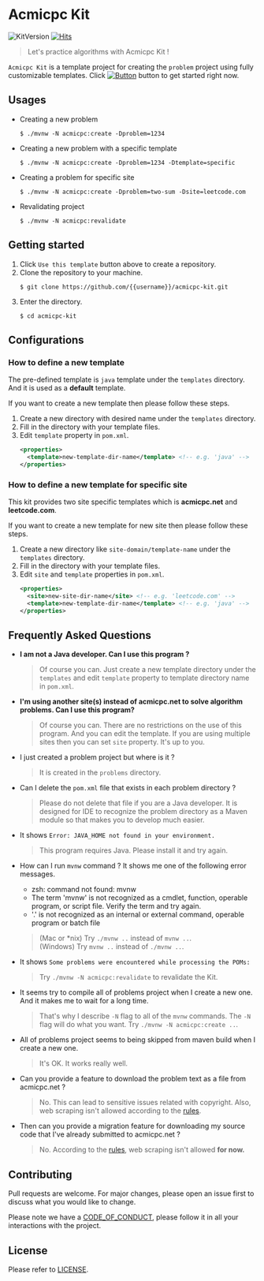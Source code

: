 # Acmicpc Kit

![KitVersion](https://img.shields.io/badge/kit_version-v1.1.1-blue.svg)
[![Hits](https://hits.sh/github.com/silentsoft/acmicpc.svg)](https://hits.sh)

> Let's practice algorithms with Acmicpc Kit !

`Acmicpc Kit` is a template project for creating the `problem` project using fully customizable templates. Click [![Button](https://img.shields.io/badge/-Use_this_template-brightgreen.svg)](https://github.com/silentsoft/acmicpc-kit/generate) button to get started right now.

## Usages
  - Creating a new problem
    ```
    $ ./mvnw -N acmicpc:create -Dproblem=1234 
    ```
  - Creating a new problem with a specific template
    ```
    $ ./mvnw -N acmicpc:create -Dproblem=1234 -Dtemplate=specific
    ```
  - Creating a problem for specific site
    ```
    $ ./mvnw -N acmicpc:create -Dproblem=two-sum -Dsite=leetcode.com
    ```
  - Revalidating project
    ```
    $ ./mvnw -N acmicpc:revalidate
    ```

## Getting started
  1. Click `Use this template` button above to create a repository.
  1. Clone the repository to your machine.
     ```
     $ git clone https://github.com/{{username}}/acmicpc-kit.git
     ```
  1. Enter the directory.
     ```
     $ cd acmicpc-kit
     ```

## Configurations

### How to define a new template
The pre-defined template is `java` template under the `templates` directory. And it is used as a **default** template.

If you want to create a new template then please follow these steps.

  1. Create a new directory with desired name under the `templates` directory.
  1. Fill in the directory with your template files.
  1. Edit `template` property in `pom.xml`.
     ```xml
     <properties>
       <template>new-template-dir-name</template> <!-- e.g. 'java' -->
     </properties>
     ```

### How to define a new template for specific site
This kit provides two site specific templates which is **acmicpc.net** and **leetcode.com**.

If you want to create a new template for new site then please follow these steps.

  1. Create a new directory like `site-domain/template-name` under the `templates` directory.
  1. Fill in the directory with your template files.
  1. Edit `site` and `template` properties in `pom.xml`.
     ```xml
     <properties>
       <site>new-site-dir-name</site> <!-- e.g. 'leetcode.com' -->
       <template>new-template-dir-name</template> <!-- e.g. 'java' -->
     </properties>
     ```

## Frequently Asked Questions
- **I am not a Java developer. Can I use this program ?**
  > Of course you can. Just create a new template directory under the `templates` and edit `template` property to template directory name in `pom.xml`.

- **I'm using another site(s) instead of acmicpc.net to solve algorithm problems. Can I use this program?**
  > Of course you can. There are no restrictions on the use of this program. And you can edit the template. If you are using multiple sites then you can set `site` property. It's up to you.

- I just created a problem project but where is it ?
  > It is created in the `problems` directory.

- Can I delete the `pom.xml` file that exists in each problem directory ?
  > Please do not delete that file if you are a Java developer. It is designed for IDE to recognize the problem directory as a Maven module so that makes you to develop much easier. 

- It shows `Error: JAVA_HOME not found in your environment.`
  > This program requires Java. Please install it and try again.

- How can I run `mvnw` command ? It shows me one of the following error messages.

  - zsh: command not found: mvnw
  - The term 'mvnw' is not recognized as a cmdlet, function, operable program, or script file. Verify the term and try again.
  - '.' is not recognized as an internal or external command, operable program or batch file

  > (Mac or *nix) Try `./mvnw ..` instead of `mvnw ..`.  
  > (Windows) Try `mvnw ..` instead of `./mvnw ..`.

- It shows `Some problems were encountered while processing the POMs:`
  > Try `./mvnw -N acmicpc:revalidate` to revalidate the Kit.

- It seems try to compile all of problems project when I create a new one. And it makes me to wait for a long time.
  > That's why I describe `-N` flag to all of the `mvnw` commands. The `-N` flag will do what you want. Try `./mvnw -N acmicpc:create ..`.

- All of problems project seems to being skipped from maven build when I create a new one.
  > It's OK. It works really well.

- Can you provide a feature to download the problem text as a file from acmicpc.net ?
  > No. This can lead to sensitive issues related with copyright. Also, web scraping isn't allowed according to the [rules](https://www.acmicpc.net/help/rule).

- Then can you provide a migration feature for downloading my source code that I've already submitted to acmicpc.net ?
  > No. According to the [rules](https://www.acmicpc.net/help/rule), web scraping isn't allowed **for now.**

## Contributing
Pull requests are welcome. For major changes, please open an issue first to discuss what you would like to change.

Please note we have a [CODE_OF_CONDUCT](https://github.com/silentsoft/acmicpc-kit/blob/master/CODE_OF_CONDUCT.md), please follow it in all your interactions with the project.

## License
Please refer to [LICENSE](https://github.com/silentsoft/acmicpc-kit/blob/master/LICENSE.txt).
